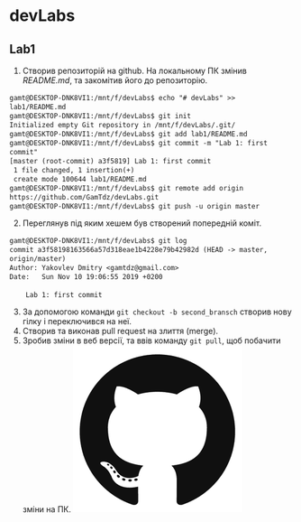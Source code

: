 # devLabs
## Lab1
1. Створив репозиторій на github. На локальному ПК змінив *README.md*, та закомітив його до репозиторію.
```console
gamt@DESKTOP-DNK8VI1:/mnt/f/devLabs$ echo "# devLabs" >> lab1/README.md
gamt@DESKTOP-DNK8VI1:/mnt/f/devLabs$ git init
Initialized empty Git repository in /mnt/f/devLabs/.git/
gamt@DESKTOP-DNK8VI1:/mnt/f/devLabs$ git add lab1/README.md
gamt@DESKTOP-DNK8VI1:/mnt/f/devLabs$ git commit -m "Lab 1: first commit"
[master (root-commit) a3f5819] Lab 1: first commit
 1 file changed, 1 insertion(+)
 create mode 100644 lab1/README.md
gamt@DESKTOP-DNK8VI1:/mnt/f/devLabs$ git remote add origin https://github.com/GamTdz/devLabs.git
gamt@DESKTOP-DNK8VI1:/mnt/f/devLabs$ git push -u origin master
```
2. Переглянув під яким хешем був створений попередній коміт.
```console
gamt@DESKTOP-DNK8VI1:/mnt/f/devLabs$ git log
commit a3f58198163566a57d318eae1b4228e79b42982d (HEAD -> master, origin/master)
Author: Yakovlev Dmitry <gamtdz@gmail.com>
Date:   Sun Nov 10 19:06:55 2019 +0200

    Lab 1: first commit
```
3. За допомогою команди `git checkout -b second_bransch` створив нову гілку і переключився на неї.
4. Створив та виконав pull request на злиття (merge).
5. Зробив зміни в веб версії, та ввів команду `git pull`, щоб побачити зміни на ПК.
![image](https://github.com/GamTdz/devLabs/blob/master/lab1/github.gif "image")
